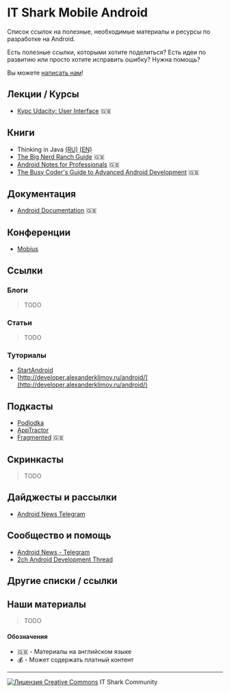 # IT Shark Mobile Android

Список ссылок на полезные, необходимые материалы и ресурсы по разработке на Android.

Есть полезные ссылки, которыми хотите поделиться? Есть идеи по развитию или просто хотите исправить ошибку? Нужна помощь?

Вы можете [написать нам](https://github.com/it-shark-pro/mobile-android/issues/new)!

## Лекции / Курсы
- [Курс Udacity: User Interface](https://www.udacity.com/course/android-basics-user-interface--ud834) :uk:

## Книги
- Thinking in Java [(RU)](https://itunes.apple.com/us/book/intro-to-app-development-with-swift/id1118575552?mt=11) [(EN)](https://sophia.javeriana.edu.co/~cbustaca/docencia/POO-2016-01/documentos/Thinking_in_Java_4th_edition.pdf)
- [The Big Nerd Ranch Guide](http://ptgmedia.pearsoncmg.com/images/9780321804334/samplepages/0321804333.pdf) :uk:
- [Android Notes for Professionals](http://books.goalkicker.com/AndroidBook/) :uk:
- [The Busy Coder's Guide to Advanced Android Development](https://commonsware.com/AdvAndroid/AdvAndroid-1_9_2-CC.pdf) :uk:

## Документация
- [Android Documentation](https://developer.android.com/index.html) :uk:

## Конференции
- [Mobius](https://www.youtube.com/channel/UCG70q1HRspLdd93HW94WS-A)

## Ссылки
### Блоги
> TODO

### Статьи
> TODO

### Туториалы
- [StartAndroid](http://startandroid.ru/ru/)
- [http://developer.alexanderklimov.ru/android/](http://developer.alexanderklimov.ru/android/)

## Подкасты
- [Podlodka](https://soundcloud.com/podlodka)
- [AppTractor](https://soundcloud.com/leonid-bogolubov)
- [Fragmented](https://soundcloud.com/fragmentedcast) :uk:

## Скринкасты
> TODO

## Дайджесты и рассылки
- [Android News Telegram](https://t.me/androidtoday_ru)

## Сообщество и помощь
- [Android News - Telegram](https://t.me/android_ru)
- [2ch Android Development Thread](https://2ch.hk/pr/res/1127618.html)

## Другие списки / ссылки

## Наши материалы
> TODO


#### Обозначения
- :uk: - Материалы на английском языке
- :moneybag: - Может содержать платный контент

---
[![Лицензия Creative Commons](https://i.creativecommons.org/l/by/4.0/80x15.png)](http://creativecommons.org/licenses/by/4.0/) IT Shark Community
